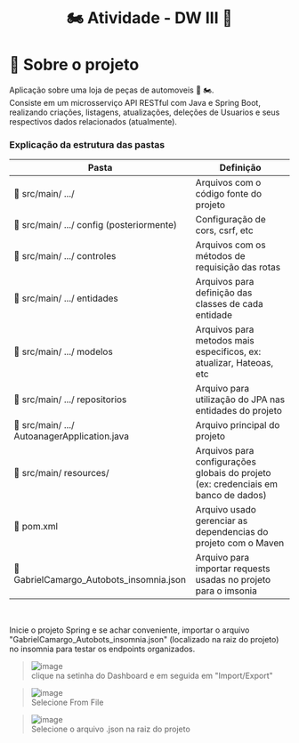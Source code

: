<h1 align="center">
 🏍️ Atividade - DW III 🚗
</h1>
  
# :bookmark_tabs: Sobre o projeto
Aplicação sobre uma loja de peças de automoveis 🚗 🏍️. <BR>
Consiste em um microsserviço API RESTful com Java e Spring Boot, realizando criações, listagens, atualizações, deleções de Usuarios e seus respectivos dados relacionados (atualmente). 

### Explicação da estrutura das pastas

| Pasta                                                     | Definição                                                                                      |
| --------------------------------------------------------- | ---------------------------------------------------------------------------------------------- |
| :open_file_folder: src/main/ .../                          | Arquivos com o código fonte do projeto                          |
| :open_file_folder: src/main/ .../ config  (posteriormente) | Configuração de cors, csrf, etc                                 |
| :open_file_folder: src/main/ .../ controles                | Arquivos com os métodos de requisição das rotas                 |
| :open_file_folder: src/main/ .../ entidades                | Arquivos para definição das classes de cada entidade            |
| :open_file_folder: src/main/ .../ modelos              | Arquivos para metodos mais especificos, ex: atualizar, Hateoas, etc |
| :open_file_folder: src/main/ .../ repositorios             | Arquivo para utilização do JPA nas entidades do projeto         |
| :page_facing_up: src/main/ .../ AutoanagerApplication.java | Arquivo principal do projeto                                    |
| :open_file_folder: src/main/ resources/ | Arquivos para configurações globais do projeto (ex: credenciais em banco de dados) |
| :page_facing_up: pom.xml                                   | Arquivo usado gerenciar as dependencias do projeto com o Maven  |
| :page_facing_up: GabrielCamargo_Autobots_insomnia.json     | Arquivo para importar requests usadas no projeto para o imsonia |

<BR>

Inicie o projeto Spring e se achar conveniente, importar o arquivo "GabrielCamargo_Autobots_insomnia.json" (localizado na raiz do projeto) no insomnia para testar os endpoints organizados. <BR>

>![image](https://user-images.githubusercontent.com/55204419/166070033-e2cb39ae-4e8b-47e9-a690-f2c10b31474c.png)<BR>
>clique na setinha do Dashboard e em seguida em "Import/Export"<BR>

>![image](https://user-images.githubusercontent.com/55204419/166070093-10f59356-55ab-4734-a39c-7015d329badc.png)<BR>
>Selecione From File<BR>



>![image](https://user-images.githubusercontent.com/55204419/166070229-81469961-53a6-4ca3-b69c-f34d4ebf64bf.png)<BR>
>Selecione o arquivo .json na raiz do projeto<BR>